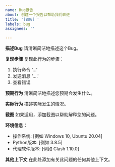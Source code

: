 ```yaml
---
name: Bug报告
about: 创建一个报告以帮助我们改进
title: '[BUG] '
labels: bug
assignees: ''

---
```


**描述Bug**
请清晰简洁地描述这个Bug。

**复现步骤**
复现此行为的步骤：
1. 执行命令 '...'
2. 发送消息 '....'
3. 查看错误

**预期行为**
清晰简洁地描述您预期会发生什么。

**实际行为**
描述实际发生的情况。

**截图**
如果适用，添加截图以帮助解释您的问题。

**环境信息：**
 - 操作系统: [例如 Windows 10, Ubuntu 20.04]
 - Python版本: [例如 3.8.5]
 - 代理软件版本: [例如 Clash 1.10.0]

**其他上下文**
在此处添加有关此问题的任何其他上下文。 